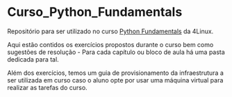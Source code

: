 # Curso_Python_Fundamentals

Repositório para ser utilizado no curso [Python Fundamentals](https://4linux.com.br/cursos/treinamento/python-fundamentals-4linux/) da 4Linux.

Aqui estão contidos os exercícios propostos durante o curso bem como sugestões de resolução - Para cada capítulo ou bloco de aula há uma pasta dedicada para tal. 

Além dos exercícios, temos um guia de provisionamento da infraestrutura a ser utilizada em curso caso o aluno opte por usar uma máquina virtual para realizar as tarefas do curso.
